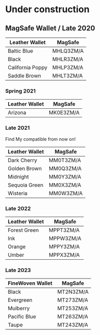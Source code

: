 # Under construction

## MagSafe Wallet / Late 2020

| Leather Wallet   | MagSafe   |
| ---------------- | --------- |
| Baltic Blue      | MHLQ3ZM/A |
| Black            | MHLR3ZM/A |
| California Poppy | MHLP3ZM/A |
| Saddle Brown     | MHLT3ZM/A |

### Spring 2021

| Leather Wallet | MagSafe   |
| -------------- | --------- |
| Arizona        | MK0E3ZM/A |

### Late 2021

Find My compatible from now on!

| Leather Wallet | MagSafe   |
| -------------- | --------- |
| Dark Cherry    | MM0T3ZM/A |
| Golden Brown   | MM0Q3ZM/A |
| Midnight       | MM0Y3ZM/A |
| Sequoia Green  | MM0X3ZM/A |
| Wisteria       | MM0W3ZM/A |

### Late 2022

| Leather Wallet | MagSafe   |
| -------------- | --------- |
| Forest Green   | MPPT3ZM/A |
| Ink            | MPPW3ZM/A |
| Orange         | MPPY3ZM/A |
| Umber          | MPPX3ZM/A |

### Late 2023

| FineWoven Wallet | MagSafe   |
| ---------------- | --------- |
| Black            | MT2N3ZM/A |
| Evergreen        | MT273ZM/A |
| Mulberry         | MT253ZM/A |
| Pacific Blue     | MT263ZM/A |
| Taupe            | MT243ZM/A |
